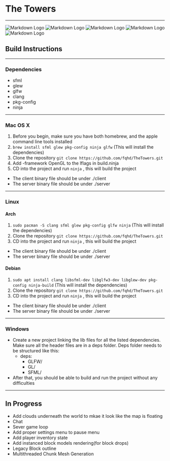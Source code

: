 # The Towers
---

![Markdown Logo](https://i.imgur.com/Z93zZlr.png)
![Markdown Logo](https://i.imgur.com/o7fQ2NW.png)
![Markdown Logo](https://img.shields.io/badge/build-stable-brightgreen)
![Markdown Logo](https://img.shields.io/badge/version-1.1.0-blue)
![Markdown Logo](https://tokei.rs/b1/github/fqhd/TheTowers)

## Build Instructions
---
### Dependencies
- sfml
- glew
- glfw
- clang
- pkg-config
- ninja
---
### Mac OS X
1. Before you begin, make sure you have both homebrew, and the apple command line tools installed
1. `brew install sfml glew pkg-config ninja glfw` (This will install the dependencies)
1. Clone the repository `git clone https://github.com/fqhd/TheTowers.git`
1. Add -framework OpenGL to the lflags in build.ninja
1. CD into the project and run `ninja` , this will build the project
- The client binary file should be under ./client
- The server binary file should be under ./server
---
### Linux

#### Arch
1. `sudo pacman -S clang sfml glew pkg-config glfw ninja` (This will install the dependencies)
1. Clone the repository `git clone https://github.com/fqhd/TheTowers.git`
1. CD into the project and run `ninja` , this will build the project
- The client binary file should be under ./client
- The server binary file should be under ./server
#### Debian
1. `sudo apt install clang libsfml-dev libglfw3-dev libglew-dev pkg-config ninja-build` (This will install the dependencies)
1. Clone the repository `git clone https://github.com/fqhd/TheTowers.git`
1. CD into the project and run `ninja` , this will build the project
- The client binary file should be under ./client
- The server binary file should be under ./server
---
### Windows
- Create a new project linking the lib files for all the listed dependencies. Make sure all the header files are in a deps folder. Deps folder needs to be structured like this:
  - deps:
    - GLFW/
    - GL/
    - SFML/
- After that, you should be able to build and run the project without any difficulties
---
## In Progress
- Add clouds underneath the world to mkae it look like the map is floating
- Chat
- Sever game loop
- Add proper settings menu to pause menu
- Add player inventory state
- Add instanced block models rendering(for block drops)
- Legacy Block outline
- Multithreaded Chunk Mesh Generation
